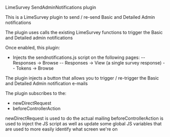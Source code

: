 LimeSurvey SendAdminNotifications plugin

This is a LimeSurvey plugin to send / re-send Basic and Detailed Admin notifications

The plugin uses calls the existing LimeSurvey functions to trigger the Basic and Detailed admin notifications

Once enabled, this plugin:
- Injects the sendnotifications.js script on the following pages:
-- Responses -> Browse
-- Responses -> View (a single survey response)
-- Tokens -> Browse

The plugin injects a button that allows you to trigger / re-trigger the Basic and Detailed Admin notification e-mails

The plugin subscribes to the:
- newDirectRequest
- beforeControllerAction

newDirectRequest is used to do the actual mailing
beforeControllerAction is used to inject the JS script as well as update some global JS variables that are used to more easily identify what screen we're on
